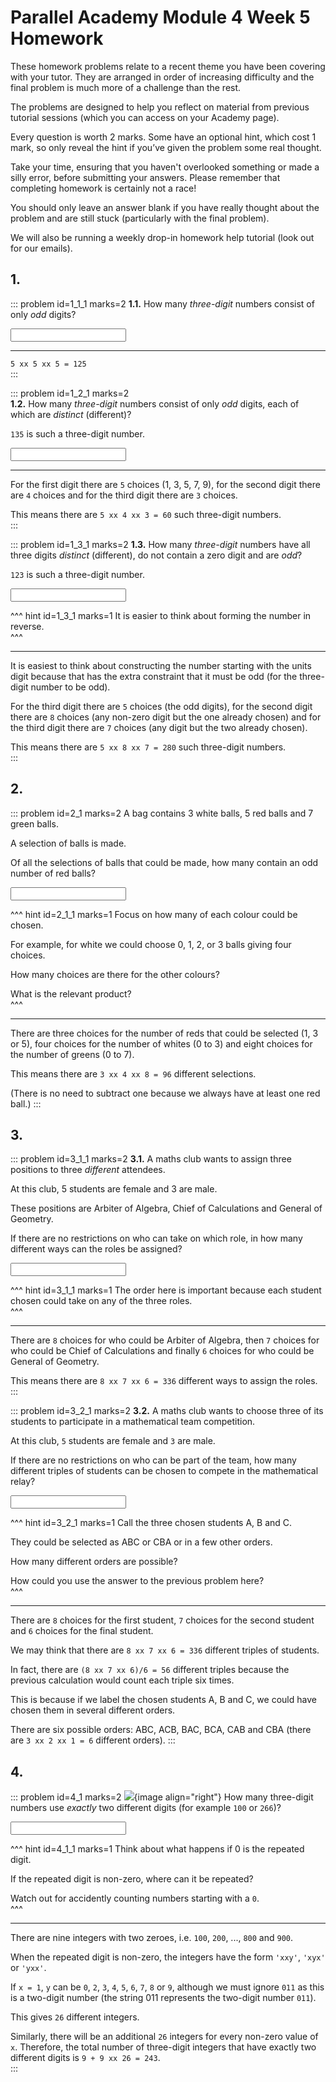 # Parallel Academy Module 4 Week 5 Homework

These homework problems relate to a recent theme you have been covering with your tutor. They are arranged in order of increasing difficulty and the final problem is much more of a challenge than the rest.  

The problems are designed to help you reflect on material from previous tutorial sessions (which you can access on your Academy page).  

Every question is worth 2 marks. Some have an optional hint, which cost 1 mark, so only reveal the hint if you’ve given the problem some real thought.   

Take your time, ensuring that you haven't overlooked something or made a silly error, before submitting your answers. Please remember that completing homework is certainly not a race!  

You should only leave an answer blank if you have really thought about the problem and are still stuck (particularly with the final problem).  

We will also be running a weekly drop-in homework help tutorial (look out for our emails).  


## 1.
::: problem id=1_1_1 marks=2
__1.1.__ How many _three-digit_ numbers consist of only _odd_ digits?  

<input type="number" solution="125"/>  

---

`5 xx 5 xx 5 = 125`  
:::


::: problem id=1_2_1 marks=2  
__1.2.__ How many _three-digit_ numbers consist of only _odd_ digits, each of which are _distinct_ (different)?  

`135` is such a three-digit number.  
 
<input type="number" solution="60"/>

---

For the first digit there are `5` choices (1, 3, 5, 7, 9), for the second digit there are `4` choices and for the third digit there are `3` choices.  

This means there are `5 xx 4 xx 3 = 60` such three-digit numbers.  
:::


::: problem id=1_3_1 marks=2
__1.3.__ How many _three-digit_ numbers have all three digits _distinct_ (different), do not contain a zero digit and are _odd_?  

`123` is such a three-digit number.  
 
<input type="number" solution="280"/>  

^^^ hint id=1_3_1 marks=1
It is easier to think about forming the number in reverse.  
^^^

---

It is easiest to think about constructing the number starting with the units digit because that has the extra constraint that it must be odd (for the three-digit number to be odd).  

For the third digit there are `5` choices (the odd digits), for the second digit there are `8` choices (any non-zero digit but the one already chosen) and for the third digit there are `7` choices (any digit but the two already chosen).  

This means there are `5 xx 8 xx 7 = 280` such three-digit numbers.  
:::


## 2.
::: problem id=2_1 marks=2
A bag contains 3 white balls, 5 red balls and 7 green balls.  
 
A selection of balls is made.  
 
Of all the selections of balls that could be made, how many contain an odd number of red balls?  

<input type="number" solution="96"/> 

^^^ hint id=2_1_1 marks=1
Focus on how many of each colour could be chosen.  
 
For example, for white we could choose 0, 1, 2, or 3 balls giving four choices.  

How many choices are there for the other colours?  
 
What is the relevant product?  
^^^

---

There are three choices for the number of reds that could be selected (1, 3 or 5), four choices for the number of whites (0 to 3) and eight choices for the number of greens (0 to 7).  

This means there are `3 xx 4 xx 8 = 96` different selections.  

(There is no need to subtract one because we always have at least one red ball.)
:::


## 3.
::: problem id=3_1_1 marks=2
__3.1.__ A maths club wants to assign three positions to three _different_ attendees.  

At this club, 5 students are female and 3 are male.  

These positions are Arbiter of Algebra, Chief of Calculations and General of Geometry.  

If there are no restrictions on who can take on which role, in how many different ways can the roles be assigned?  

<input type="number" solution="336"/> 

^^^ hint id=3_1_1 marks=1
The order here is important because each student chosen could take on any of the three roles.  
^^^

---

There are `8` choices for who could be Arbiter of Algebra, then `7` choices for who could be Chief of Calculations and finally `6` choices for who could be General of Geometry.  

This means there are `8 xx 7 xx 6 = 336` different ways to assign the roles.  
:::


::: problem id=3_2_1 marks=2
__3.2.__ A maths club wants to choose three of its students to participate in a mathematical team competition.  
 
At this club, `5` students are female and `3` are male.  

If there are no restrictions on who can be part of the team, how many different triples of students can be chosen to compete in the mathematical relay?  

<input type="number" solution="56"/> 

^^^ hint id=3_2_1 marks=1
Call the three chosen students A, B and C.  

They could be selected as ABC or CBA or in a few other orders.  

How many different orders are possible?  

How could you use the answer to the previous problem here?  
^^^

---

There are `8` choices for the first student, `7` choices for the second student and `6` choices for the final student.  

We may think that there are `8 xx 7 xx 6 = 336` different triples of students.  

In fact, there are `(8 xx 7 xx 6)/6 = 56` different triples because the previous calculation would count each triple six times.  

This is because if we label the chosen students A, B and C, we could have chosen them in several different orders.  
 
There are six possible orders: ABC, ACB, BAC, BCA, CAB and CBA (there are `3 xx 2 xx 1 = 6` different orders).
:::


## 4.
::: problem id=4_1 marks=2
![](/resources/academy-4-week-2/4-skull.png){image align="right"} 
How many three-digit numbers use _exactly_ two different digits (for example `100` or `266`)?

<input type="number" solution="243"/> 

^^^ hint id=4_1_1 marks=1
Think about what happens if 0 is the repeated digit.  

If the repeated digit is non-zero, where can it be repeated?  

Watch out for accidently counting numbers starting with a `0`.  
^^^

---

There are nine integers with two zeroes, i.e. `100`, `200`, ..., `800` and `900`.  

When the repeated digit is non-zero, the integers have the form `'xxy'`, `'xyx'` or `'yxx'`.  

If `x = 1`, `y` can be `0`, `2`, `3`, `4`, `5`, `6`, `7`, `8` or `9`, although we must ignore `011` as this is a two-digit number (the string 011 represents the two-digit number `011`).  

This gives `26` different integers.  

Similarly, there will be an additional `26` integers for every non-zero value of `x`. Therefore, the total number of three-digit integers that have exactly two different digits is `9 + 9 xx 26 = 243`.  
:::